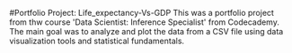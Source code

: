 #Portfolio Project: Life_expectancy-Vs-GDP
This was a portfolio project from thw course 'Data Scientist: Inference Specialist' from Codecademy. The main goal was to analyze and plot the data from a CSV file using data visualization tools and statistical fundamentals.
